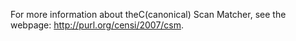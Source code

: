 For more information about theC(canonical) Scan Matcher, see the webpage: http://purl.org/censi/2007/csm.